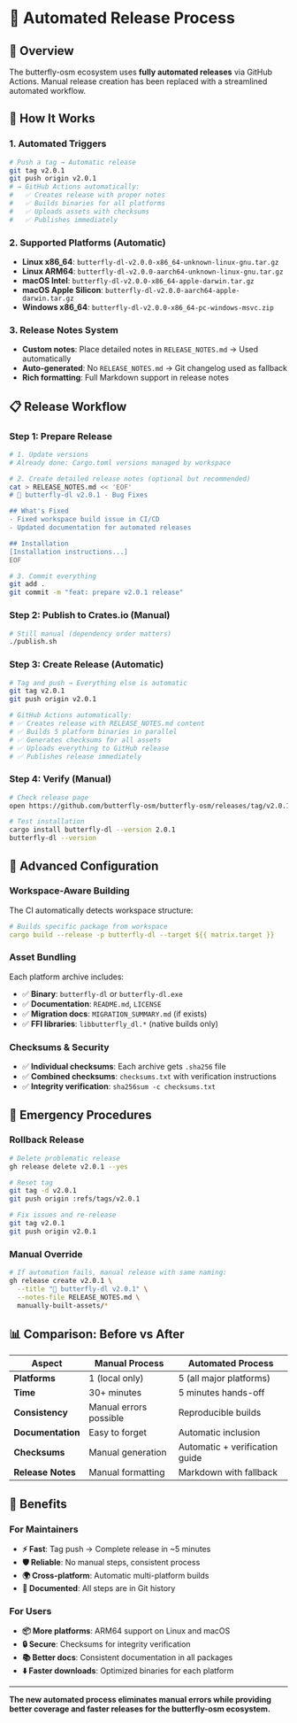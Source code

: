 # 🤖 Automated Release Process

## 🎯 Overview

The butterfly-osm ecosystem uses **fully automated releases** via GitHub Actions. Manual release creation has been replaced with a streamlined automated workflow.

## 🚀 How It Works

### 1. Automated Triggers
```bash
# Push a tag → Automatic release
git tag v2.0.1
git push origin v2.0.1
# → GitHub Actions automatically:
#   ✅ Creates release with proper notes
#   ✅ Builds binaries for all platforms 
#   ✅ Uploads assets with checksums
#   ✅ Publishes immediately
```

### 2. Supported Platforms (Automatic)
- **Linux x86_64**: `butterfly-dl-v2.0.0-x86_64-unknown-linux-gnu.tar.gz`
- **Linux ARM64**: `butterfly-dl-v2.0.0-aarch64-unknown-linux-gnu.tar.gz`
- **macOS Intel**: `butterfly-dl-v2.0.0-x86_64-apple-darwin.tar.gz`
- **macOS Apple Silicon**: `butterfly-dl-v2.0.0-aarch64-apple-darwin.tar.gz`
- **Windows x86_64**: `butterfly-dl-v2.0.0-x86_64-pc-windows-msvc.zip`

### 3. Release Notes System
- **Custom notes**: Place detailed notes in `RELEASE_NOTES.md` → Used automatically
- **Auto-generated**: No `RELEASE_NOTES.md` → Git changelog used as fallback
- **Rich formatting**: Full Markdown support in release notes

## 📋 Release Workflow

### Step 1: Prepare Release
```bash
# 1. Update versions
# Already done: Cargo.toml versions managed by workspace

# 2. Create detailed release notes (optional but recommended)
cat > RELEASE_NOTES.md << 'EOF'
# 🚀 butterfly-dl v2.0.1 - Bug Fixes

## What's Fixed
- Fixed workspace build issue in CI/CD
- Updated documentation for automated releases

## Installation
[Installation instructions...]
EOF

# 3. Commit everything
git add .
git commit -m "feat: prepare v2.0.1 release"
```

### Step 2: Publish to Crates.io (Manual)
```bash
# Still manual (dependency order matters)
./publish.sh
```

### Step 3: Create Release (Automatic)
```bash
# Tag and push → Everything else is automatic
git tag v2.0.1
git push origin v2.0.1

# GitHub Actions automatically:
# ✅ Creates release with RELEASE_NOTES.md content
# ✅ Builds 5 platform binaries in parallel
# ✅ Generates checksums for all assets  
# ✅ Uploads everything to GitHub release
# ✅ Publishes release immediately
```

### Step 4: Verify (Manual)
```bash
# Check release page
open https://github.com/butterfly-osm/butterfly-osm/releases/tag/v2.0.1

# Test installation
cargo install butterfly-dl --version 2.0.1
butterfly-dl --version
```

## 🔧 Advanced Configuration

### Workspace-Aware Building
The CI automatically detects workspace structure:
```yaml
# Builds specific package from workspace
cargo build --release -p butterfly-dl --target ${{ matrix.target }}
```

### Asset Bundling
Each platform archive includes:
- ✅ **Binary**: `butterfly-dl` or `butterfly-dl.exe`
- ✅ **Documentation**: `README.md`, `LICENSE`
- ✅ **Migration docs**: `MIGRATION_SUMMARY.md` (if exists)
- ✅ **FFI libraries**: `libbutterfly_dl.*` (native builds only)

### Checksums & Security
- ✅ **Individual checksums**: Each archive gets `.sha256` file
- ✅ **Combined checksums**: `checksums.txt` with verification instructions
- ✅ **Integrity verification**: `sha256sum -c checksums.txt`

## 🚨 Emergency Procedures

### Rollback Release
```bash
# Delete problematic release
gh release delete v2.0.1 --yes

# Reset tag
git tag -d v2.0.1
git push origin :refs/tags/v2.0.1

# Fix issues and re-release
git tag v2.0.1
git push origin v2.0.1
```

### Manual Override
```bash
# If automation fails, manual release with same naming:
gh release create v2.0.1 \
  --title "🚀 butterfly-dl v2.0.1" \
  --notes-file RELEASE_NOTES.md \
  manually-built-assets/*
```

## 📊 Comparison: Before vs After

| Aspect | Manual Process | Automated Process |
|--------|---------------|-------------------|
| **Platforms** | 1 (local only) | 5 (all major platforms) |
| **Time** | 30+ minutes | 5 minutes hands-off |
| **Consistency** | Manual errors possible | Reproducible builds |
| **Documentation** | Easy to forget | Automatic inclusion |
| **Checksums** | Manual generation | Automatic + verification guide |
| **Release Notes** | Manual formatting | Markdown with fallback |

## 🎉 Benefits

### For Maintainers
- **⚡ Fast**: Tag push → Complete release in ~5 minutes
- **🛡️ Reliable**: No manual steps, consistent process
- **🌍 Cross-platform**: Automatic multi-platform builds
- **📝 Documented**: All steps are in Git history

### For Users  
- **📦 More platforms**: ARM64 support on Linux and macOS
- **🔒 Secure**: Checksums for integrity verification
- **📚 Better docs**: Consistent documentation in all packages
- **⬇️ Faster downloads**: Optimized binaries for each platform

---

**The new automated process eliminates manual errors while providing better coverage and faster releases for the butterfly-osm ecosystem.**